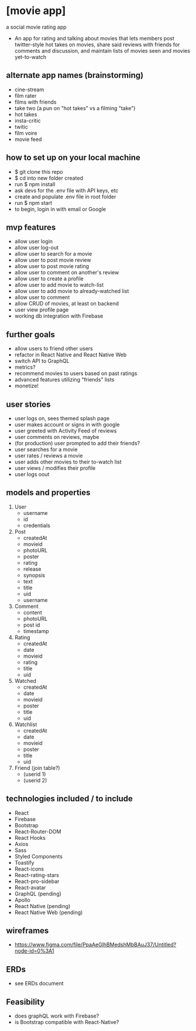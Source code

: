 # [movie app]
a social movie rating app
- An app for rating and talking about movies that lets members post twitter-style hot takes on movies, share said reviews with friends for comments and discussion, and maintain lists of movies seen and movies yet-to-watch


## alternate app names (brainstorming)
- cine-stream
- film rater
- films with friends
- take two (a pun on "hot takes" vs a filming "take")
- hot takes
- insta-critic
- twitic
- film voire
- movie feed


## how to set up on your local machine
- $ git clone this repo
- $ cd into new folder created
- run $ npm install
- ask devs for the .env file with API keys, etc
- create and populate .env file in root folder
- run $ npm start
- to begin, login in with email or Google


## mvp features
- allow user login
- allow user log-out
- allow user to search for a movie
- allow user to post movie review
- allow user to post movie rating
- allow user to comment on another's review
- allow user to create a profile
- allow user to add movie to watch-list
- allow user to add movie to already-watched list
- allow user to comment 
- allow CRUD of movies, at least on backend
- user view profile page
- working db integration with Firebase


## further goals
- allow users to friend other users
- refactor in React Native and React Native Web
- switch API to GraphQL
- metrics?
- recommend movies to users based on past ratings
- advanced features utilizing "friends" lists
- monetize!


## user stories
- user logs on, sees themed splash page
- user makes account or signs in with google
- user greeted with Activity Feed of reviews
- user comments on reviews, maybe
- (for production) user prompted to add their friends?
- user searches for a movie
- user rates / reviews a movie
- user adds other movies to their to-watch list
- user views / modifies their profile
- user logs oout



## models and properties
1. User
    - username
    - id
    - credentials
2. Post
    - createdAt
    - movieid
    - photoURL
    - poster
    - rating
    - release
    - synopsis
    - text
    - title
    - uid
    - username
3. Comment
    - content
    - photoURL
    - post id
    - timestamp
4. Rating
    - createdAt
    - date
    - movieid
    - rating
    - title
    - uid
5. Watched
    - createdAt
    - date
    - movieid
    - poster
    - title
    - uid
6. Watchlist
    - createdAt
    - date
    - movieid
    - poster
    - title
    - uid
7. Friend (join table?)
    - (userid 1)
    - (userid 2)


## technologies included / to include
- React
- Firebase
- Bootstrap
- React-Router-DOM
- React Hooks
- Axios
- Sass
- Styled Components
- Toastify
- React-icons
- React-rating-stars
- React-pro-sidebar
- React-avatar
- GraphQL (pending)
- Apollo
- React Native (pending)
- React Native Web (pending)


## wireframes
- https://www.figma.com/file/PpaAeGlhBMedshMbBAuJ37/Untitled?node-id=0%3A1

## ERDs
- see ERDs document

## Feasibility
- does graphQL work with Firebase?
- is Bootstrap compatible with React-Native?
